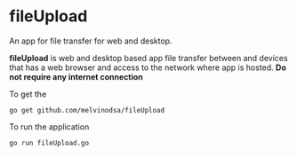 # fileUpload
An app for file transfer for web and desktop.

**fileUpload** is web and desktop based app file transfer between and devices that has a web browser and access to the network where app is hosted. **Do not require any internet connection**

To get the
```
go get github.com/melvinodsa/fileUpload
```

To run the application
```
go run fileUpload.go
```
